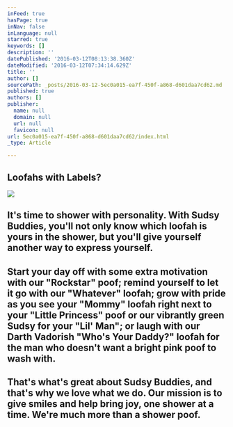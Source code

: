 ```yaml
---
inFeed: true
hasPage: true
inNav: false
inLanguage: null
starred: true
keywords: []
description: ''
datePublished: '2016-03-12T08:13:38.360Z'
dateModified: '2016-03-12T07:34:14.629Z'
title: ''
author: []
sourcePath: _posts/2016-03-12-5ec0a015-ea7f-450f-a868-d601daa7cd62.md
published: true
authors: []
publisher:
  name: null
  domain: null
  url: null
  favicon: null
url: 5ec0a015-ea7f-450f-a868-d601daa7cd62/index.html
_type: Article

---
```

## Loofahs with Labels?
![](https://the-grid-user-content.s3-us-west-2.amazonaws.com/db1a870b-c78b-46d8-be95-009dd4c9a476.jpg)

## It's time to shower with personality. With Sudsy Buddies, you'll not only know which loofah is yours in the shower, but you'll give yourself another way to express yourself.

## Start your day off with some extra motivation with our "Rockstar" poof; remind yourself to let it go with our "Whatever" loofah; grow with pride as you see your "Mommy" loofah right next to your "Little Princess" poof or our vibrantly green Sudsy for your "Lil' Man"; or laugh with our Darth Vadorish "Who's Your Daddy?" loofah for the man who doesn't want a bright pink poof to wash with.

## That's what's great about Sudsy Buddies, and that's why we love what we do. Our mission is to give smiles and help bring joy, one shower at a time. We're much more than a shower poof.